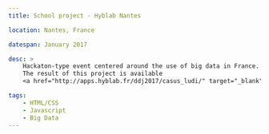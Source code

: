 ```yaml
---
title: School project - Hyblab Nantes

location: Nantes, France

datespan: January 2017

desc: >
    Hackaton-type event centered around the use of big data in France.
    The result of this project is available
    <a href="http://apps.hyblab.fr/ddj2017/casus_ludi/" target="_blank" class="project-link">Here</a>.

tags:
    - HTML/CSS
    - Javascript
    - Big Data
---
```

